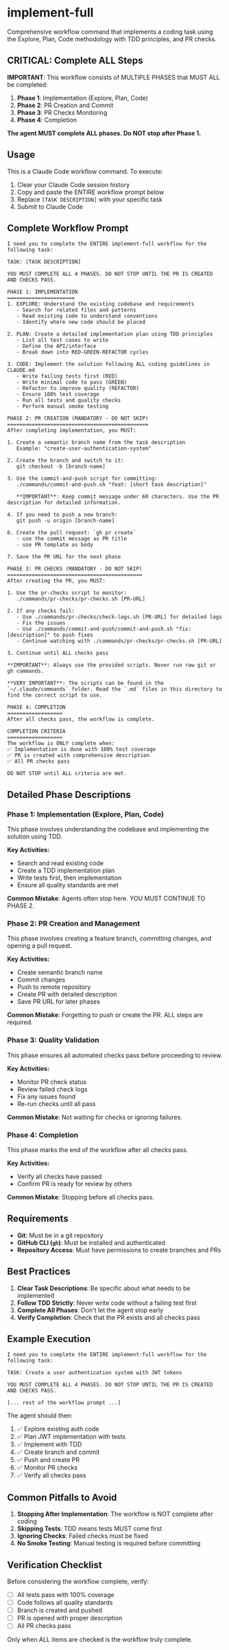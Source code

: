 # implement-full

Comprehensive workflow command that implements a coding task using the Explore, Plan, Code methodology with TDD principles, and PR checks.

## CRITICAL: Complete ALL Steps

**IMPORTANT**: This workflow consists of MULTIPLE PHASES that MUST ALL be completed:
1. **Phase 1**: Implementation (Explore, Plan, Code)
2. **Phase 2**: PR Creation and Commit
3. **Phase 3**: PR Checks Monitoring
4. **Phase 4**: Completion

**The agent MUST complete ALL phases. Do NOT stop after Phase 1.**

## Usage

This is a Claude Code workflow command. To execute:

1. Clear your Claude Code session history
2. Copy and paste the ENTIRE workflow prompt below
3. Replace `[TASK DESCRIPTION]` with your specific task
4. Submit to Claude Code

## Complete Workflow Prompt

```
I need you to complete the ENTIRE implement-full workflow for the following task:

TASK: [TASK DESCRIPTION]

YOU MUST COMPLETE ALL 4 PHASES. DO NOT STOP UNTIL THE PR IS CREATED AND CHECKS PASS.

PHASE 1: IMPLEMENTATION
======================
1. EXPLORE: Understand the existing codebase and requirements
   - Search for related files and patterns
   - Read existing code to understand conventions
   - Identify where new code should be placed

2. PLAN: Create a detailed implementation plan using TDD principles
   - List all test cases to write
   - Define the API/interface
   - Break down into RED-GREEN-REFACTOR cycles

3. CODE: Implement the solution following ALL coding guidelines in CLAUDE.md
   - Write failing tests first (RED)
   - Write minimal code to pass (GREEN)
   - Refactor to improve quality (REFACTOR)
   - Ensure 100% test coverage
   - Run all tests and quality checks
   - Perform manual smoke testing

PHASE 2: PR CREATION (MANDATORY - DO NOT SKIP)
==============================================
After completing implementation, you MUST:

1. Create a semantic branch name from the task description
   Example: "create-user-authentication-system"

2. Create the branch and switch to it:
   git checkout -b [branch-name]

3. Use the commit-and-push script for committing:
   ./commands/commit-and-push.sh "feat: [short task description]"
   
   **IMPORTANT**: Keep commit message under 60 characters. Use the PR description for detailed information.

4. If you need to push a new branch:
   git push -u origin [branch-name]

6. Create the pull request: `gh pr create`
   - use the commit message as PR title
   - use PR template as body

7. Save the PR URL for the next phase

PHASE 3: PR CHECKS (MANDATORY - DO NOT SKIP)
============================================
After creating the PR, you MUST:

1. Use the pr-checks script to monitor:
   ./commands/pr-checks/pr-checks.sh [PR-URL]

2. If any checks fail:
   - Use ./commands/pr-checks/check-logs.sh [PR-URL] for detailed logs
   - Fix the issues
   - Use ./commands/commit-and-push/commit-and-push.sh "fix: [description]" to push fixes
   - Continue watching with ./commands/pr-checks/pr-checks.sh [PR-URL]

3. Continue until ALL checks pass

**IMPORTANT**: Always use the provided scripts. Never run raw git or gh commands.

**VERY IMPORTANT**: The scripts can be found in the `~/.claude/commands` folder. Read the `.md` files in this directory to find the correct script to use.

PHASE 4: COMPLETION
==================
After all checks pass, the workflow is complete.

COMPLETION CRITERIA
==================
The workflow is ONLY complete when:
✅ Implementation is done with 100% test coverage
✅ PR is created with comprehensive description
✅ All PR checks pass

DO NOT STOP until ALL criteria are met.
```

## Detailed Phase Descriptions

### Phase 1: Implementation (Explore, Plan, Code)

This phase involves understanding the codebase and implementing the solution using TDD.

**Key Activities:**
- Search and read existing code
- Create a TDD implementation plan
- Write tests first, then implementation
- Ensure all quality standards are met

**Common Mistake**: Agents often stop here. YOU MUST CONTINUE TO PHASE 2.

### Phase 2: PR Creation and Management

This phase involves creating a feature branch, committing changes, and opening a pull request.

**Key Activities:**
- Create semantic branch name
- Commit changes
- Push to remote repository
- Create PR with detailed description
- Save PR URL for later phases

**Common Mistake**: Forgetting to push or create the PR. ALL steps are required.

### Phase 3: Quality Validation

This phase ensures all automated checks pass before proceeding to review.

**Key Activities:**
- Monitor PR check status
- Review failed check logs
- Fix any issues found
- Re-run checks until all pass

**Common Mistake**: Not waiting for checks or ignoring failures.

### Phase 4: Completion

This phase marks the end of the workflow after all checks pass.

**Key Activities:**
- Verify all checks have passed
- Confirm PR is ready for review by others

**Common Mistake**: Stopping before all checks pass.

## Requirements

- **Git**: Must be in a git repository
- **GitHub CLI (`gh`)**: Must be installed and authenticated
- **Repository Access**: Must have permissions to create branches and PRs

## Best Practices

1. **Clear Task Descriptions**: Be specific about what needs to be implemented
2. **Follow TDD Strictly**: Never write code without a failing test first
3. **Complete All Phases**: Don't let the agent stop early
4. **Verify Completion**: Check that the PR exists and all checks pass

## Example Execution

```
I need you to complete the ENTIRE implement-full workflow for the following task:

TASK: Create a user authentication system with JWT tokens

YOU MUST COMPLETE ALL 4 PHASES. DO NOT STOP UNTIL THE PR IS CREATED AND CHECKS PASS.

[... rest of the workflow prompt ...]
```

The agent should then:
1. ✅ Explore existing auth code
2. ✅ Plan JWT implementation with tests
3. ✅ Implement with TDD
4. ✅ Create branch and commit
5. ✅ Push and create PR
6. ✅ Monitor PR checks
7. ✅ Verify all checks pass

## Common Pitfalls to Avoid

1. **Stopping After Implementation**: The workflow is NOT complete after coding
2. **Skipping Tests**: TDD means tests MUST come first
3. **Ignoring Checks**: Failed checks must be fixed
4. **No Smoke Testing**: Manual testing is required before committing

## Verification Checklist

Before considering the workflow complete, verify:
- [ ] All tests pass with 100% coverage
- [ ] Code follows all quality standards
- [ ] Branch is created and pushed
- [ ] PR is opened with proper description
- [ ] All PR checks pass

Only when ALL items are checked is the workflow truly complete.